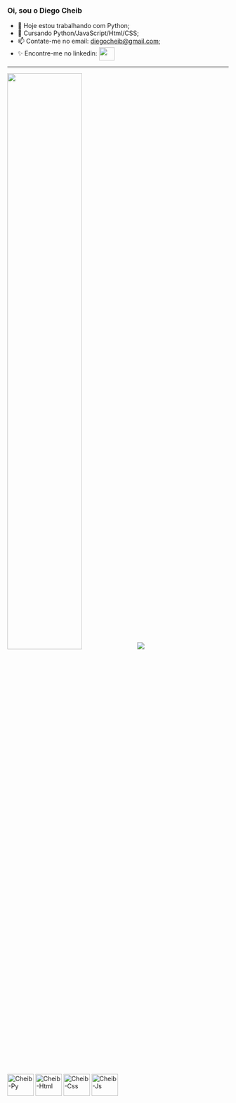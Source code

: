 ### Oi, sou o Diego Cheib
<link rel="stylesheet" href="https://cdn.jsdelivr.net/gh/devicons/devicon@v2.15.1/devicon.min.css">

- 🔭 Hoje estou trabalhando com Python;
- 🌱 Cursando Python/JavaScript/Html/CSS;
- 📫 Contate-me no email: diegocheib@gmail.com;
- ✨ Encontre-me no linkedin: <a href="www.linkedin.com/in/diego-cheib-85502b19b"><img align="center" height="30" width="35" src="https://cdn.jsdelivr.net/gh/devicons/devicon/icons/linkedin/linkedin-original.svg"></a>

<hr>
<div>
  <a href="https://github.com/DiegoCheib"></a>
  <img width="58%"  src="https://github-readme-stats.vercel.app/api?username=DiegoCheib&show_icons=true&theme=dark">
  <img src="https://github-readme-stats.vercel.app/api/top-langs/?username=DiegoCheib&theme=dark">
</div>
<div style="display inline-block"><br>
  <img align="center" alt="Cheib-Py" height="50" width="60"  src="https://cdn.jsdelivr.net/gh/devicons/devicon/icons/python/python-original.svg">
  <img align="center" alt="Cheib-Html" height="50" width="60" src="https://cdn.jsdelivr.net/gh/devicons/devicon/icons/html5/html5-original.svg">
  <img align="center" alt="Cheib-Css"  height="50" width="60" src="https://cdn.jsdelivr.net/gh/devicons/devicon/icons/css3/css3-original.svg">  
  <img align="center" alt="Cheib-Js" height="50" width="60" src="https://cdn.jsdelivr.net/gh/devicons/devicon/icons/javascript/javascript-original.svg">  
</div>
